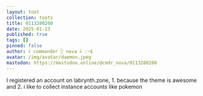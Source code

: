 ```yaml
---
layout: toot
collection: toots
title: 0113200200
date: 2025-01-13
published: true
tags: []
pinned: false
author: ⸸ commander ░ nova ⸸ :~$
avatar: /img/avatar/daemon.jpeg
mastodon: https://mastodon.online/@cmdr_nova/0113200200
---
```


I registered an account on labrynth.zone, 1. because the theme is awesome and 2. i like to collect instance accounts like pokemon
